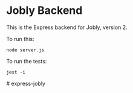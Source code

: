 # Jobly Backend

This is the Express backend for Jobly, version 2.

To run this:

    node server.js
    
To run the tests:

    jest -i
#   e x p r e s s - j o b l y  
 